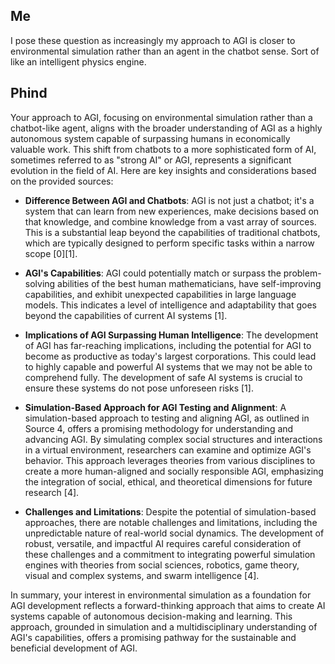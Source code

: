 ## Me
I pose these question as increasingly my approach to AGI is closer to environmental simulation rather than an agent in the chatbot sense. Sort of like an intelligent physics engine.

## Phind
Your approach to AGI, focusing on environmental simulation rather than a chatbot-like agent, aligns with the broader understanding of AGI as a highly autonomous system capable of surpassing humans in economically valuable work. This shift from chatbots to a more sophisticated form of AI, sometimes referred to as "strong AI" or AGI, represents a significant evolution in the field of AI. Here are key insights and considerations based on the provided sources:

- **Difference Between AGI and Chatbots**: AGI is not just a chatbot; it's a system that can learn from new experiences, make decisions based on that knowledge, and combine knowledge from a vast array of sources. This is a substantial leap beyond the capabilities of traditional chatbots, which are typically designed to perform specific tasks within a narrow scope [0][1].

- **AGI's Capabilities**: AGI could potentially match or surpass the problem-solving abilities of the best human mathematicians, have self-improving capabilities, and exhibit unexpected capabilities in large language models. This indicates a level of intelligence and adaptability that goes beyond the capabilities of current AI systems [1].

- **Implications of AGI Surpassing Human Intelligence**: The development of AGI has far-reaching implications, including the potential for AGI to become as productive as today's largest corporations. This could lead to highly capable and powerful AI systems that we may not be able to comprehend fully. The development of safe AI systems is crucial to ensure these systems do not pose unforeseen risks [1].

- **Simulation-Based Approach for AGI Testing and Alignment**: A simulation-based approach to testing and aligning AGI, as outlined in Source 4, offers a promising methodology for understanding and advancing AGI. By simulating complex social structures and interactions in a virtual environment, researchers can examine and optimize AGI's behavior. This approach leverages theories from various disciplines to create a more human-aligned and socially responsible AGI, emphasizing the integration of social, ethical, and theoretical dimensions for future research [4].

- **Challenges and Limitations**: Despite the potential of simulation-based approaches, there are notable challenges and limitations, including the unpredictable nature of real-world social dynamics. The development of robust, versatile, and impactful AI requires careful consideration of these challenges and a commitment to integrating powerful simulation engines with theories from social sciences, robotics, game theory, visual and complex systems, and swarm intelligence [4].

In summary, your interest in environmental simulation as a foundation for AGI development reflects a forward-thinking approach that aims to create AI systems capable of autonomous decision-making and learning. This approach, grounded in simulation and a multidisciplinary understanding of AGI's capabilities, offers a promising pathway for the sustainable and beneficial development of AGI.
